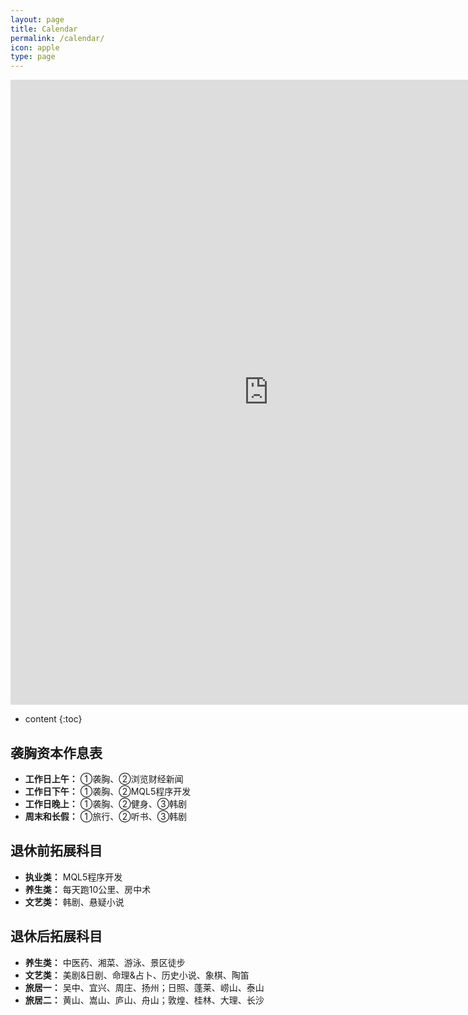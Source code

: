 ```yaml
---
layout: page
title: Calendar
permalink: /calendar/
icon: apple
type: page
---
```


<iframe frameborder="0" width="825" height="1000" scrolling="yes" src="https://rili-d.jin10.com/open.php?fontSize=14px&theme=darkgray"></iframe>

* content
{:toc}


## 袭胸资本作息表
* **工作日上午：**
①袭胸、②浏览财经新闻
* **工作日下午：**
①袭胸、②MQL5程序开发
* **工作日晚上：**
①袭胸、②健身、③韩剧
* **周末和长假：**
①旅行、②听书、③韩剧

## 退休前拓展科目
* **执业类：** MQL5程序开发
* **养生类：** 每天跑10公里、房中术
* **文艺类：** 韩剧、悬疑小说

## 退休后拓展科目
* **养生类：** 中医药、湘菜、游泳、景区徒步
* **文艺类：** 美剧&日剧、命理&占卜、历史小说、象棋、陶笛
* **旅居一：** 吴中、宜兴、周庄、扬州；日照、蓬莱、崂山、泰山
* **旅居二：** 黄山、嵩山、庐山、舟山；敦煌、桂林、大理、长沙
